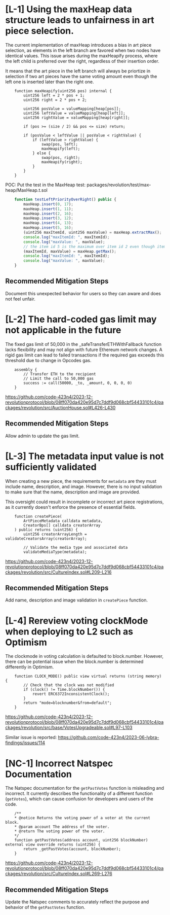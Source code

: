 # [L-1] Using the maxHeap data structure leads to unfairness in art piece selection. 

The current implementation of maxHeap introduces a bias in art piece selection, as elements in the left branch are favored when two nodes have identical values. This issue arises during the maxHeapify process, where the left child is preferred over the right, regardless of their insertion order.

It means that the art piece in the left branch will always be priortize in selection if two art pieces have the same voting amount even though the left one is inserted later than the right one.

        function maxHeapify(uint256 pos) internal {
            uint256 left = 2 * pos + 1;
            uint256 right = 2 * pos + 2;

            uint256 posValue = valueMapping[heap[pos]];
            uint256 leftValue = valueMapping[heap[left]];
            uint256 rightValue = valueMapping[heap[right]];

            if (pos >= (size / 2) && pos <= size) return;

            if (posValue < leftValue || posValue < rightValue) {
                if (leftValue > rightValue) {
                    swap(pos, left);
                    maxHeapify(left);
                } else {
                    swap(pos, right);
                    maxHeapify(right);
                }
            }
        }

POC: Put the test in the MaxHeap test: packages/revolution/test/max-heap/MaxHeap.t.sol

```javascript
    function testLeftPriorityOverRight() public {
        maxHeap.insert(0, 17);
        maxHeap.insert(1, 11);
        maxHeap.insert(2, 16);
        maxHeap.insert(3, 12);
        maxHeap.insert(4, 13);
        maxHeap.insert(5, 16);
        (uint256 maxItemId, uint256 maxValue) = maxHeap.extractMax();
        console.log("maxItemId: ", maxItemId);
        console.log("maxValue: ", maxValue);
        // the item id 5 is the maximum over item id 2 even though item id 2 is inserted much earlier
        (maxItemId, maxValue) = maxHeap.getMax();
        console.log("maxItemId: ", maxItemId);
        console.log("maxValue: ", maxValue);
    }
```

## Recommended Mitigation Steps

Document this unexpected behavior for users so they can aware and does not feel unfair.

# [L-2] The hard-coded gas limit may not applicable in the future

The fixed gas limit of 50,000 in the _safeTransferETHWithFallback function lacks flexibility and may not align with future Ethereum network changes. A rigid gas limit can lead to failed transactions if the required gas exceeds this threshold due to change in Opcodes gas.

        assembly {
            // Transfer ETH to the recipient
            // Limit the call to 50,000 gas
            success := call(50000, _to, _amount, 0, 0, 0, 0)
        }

https://github.com/code-423n4/2023-12-revolutionprotocol/blob/08ff070da420e95d7c7ddf9d068cbf54433101c4/packages/revolution/src/AuctionHouse.sol#L426-L430

## Recommended Mitigation Steps

Allow admin to update the gas limit.

# [L-3] The metadata input value is not sufficiently validated

When creating a new piece, the requirements for `metadata` are they must include name, description, and image. However, there is no input validation to make sure that the name, description and image are provided.

This oversight could result in incomplete or incorrect art piece registrations, as it currently doesn't enforce the presence of essential fields.

        function createPiece(
            ArtPieceMetadata calldata metadata,
            CreatorBps[] calldata creatorArray
        ) public returns (uint256) {
            uint256 creatorArrayLength = validateCreatorsArray(creatorArray);

            // Validate the media type and associated data
            validateMediaType(metadata);

https://github.com/code-423n4/2023-12-revolutionprotocol/blob/08ff070da420e95d7c7ddf9d068cbf54433101c4/packages/revolution/src/CultureIndex.sol#L209-L216

## Recommended Mitigation Steps

Add name, description and image validation in `createPiece` function.

# [L-4] Rereview voting clockMode when deploying to L2 such as Optimism

The clockmode in voting calculation is defaulted to block.number. However, there can be potential issue when the block.number is determined differently in Optimism.

        function CLOCK_MODE() public view virtual returns (string memory) {
            // Check that the clock was not modified
            if (clock() != Time.blockNumber()) {
                revert ERC6372InconsistentClock();
            }
            return "mode=blocknumber&from=default";
        }

https://github.com/code-423n4/2023-12-revolutionprotocol/blob/08ff070da420e95d7c7ddf9d068cbf54433101c4/packages/revolution/src/base/VotesUpgradeable.sol#L97-L103

Similar issue is reported: https://github.com/code-423n4/2023-06-lybra-findings/issues/114

# [NC-1] Incorrect Natspec Documentation

The Natspec documentation for the `getPastVotes` function is misleading and incorrect. It currently describes the functionality of a different function (`getVotes`), which can cause confusion for developers and users of the code.

        /**
        * @notice Returns the voting power of a voter at the current block.
        * @param account The address of the voter.
        * @return The voting power of the voter.
        */
        function getPastVotes(address account, uint256 blockNumber) external view override returns (uint256) {
            return _getPastVotes(account, blockNumber);
        }

https://github.com/code-423n4/2023-12-revolutionprotocol/blob/08ff070da420e95d7c7ddf9d068cbf54433101c4/packages/revolution/src/CultureIndex.sol#L269-L276

## Recommended Mitigation Steps

Update the Natspec comments to accurately reflect the purpose and behavior of the `getPastVotes` function.